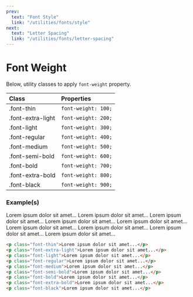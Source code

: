 ```yaml
---
prev:
  text: "Font Style"
  link: "/utilities/fonts/style"
next:
  text: "Letter Spacing"
  link: "/utilities/fonts/letter-spacing"
---
```


# Font Weight

Below, utility classes to apply `font-weight` property.

| Class             | Properties          |
| :---------------- | :------------------ |
| .font-thin        | `font-weight: 100;` |
| .font-extra-light | `font-weight: 200;` |
| .font-light       | `font-weight: 300;` |
| .font-regular     | `font-weight: 400;` |
| .font-medium      | `font-weight: 500;` |
| .font-semi-bold   | `font-weight: 600;` |
| .font-bold        | `font-weight: 700;` |
| .font-extra-bold  | `font-weight: 800;` |
| .font-black       | `font-weight: 900;` |

### Example(s)

<div class="flex-column gap-y-2 radius-8 px-6 py-4 mt-8" style="background-color: var(--vp-c-bg-alt);">
  <span class="font-thin">Lorem ipsum dolor sit amet...</span>
  <span class="font-extra-light">Lorem ipsum dolor sit amet...</span>
  <span class="font-light">Lorem ipsum dolor sit amet...</span>
  <span class="font-regular">Lorem ipsum dolor sit amet...</span>
  <span class="font-medium">Lorem ipsum dolor sit amet...</span>
  <span class="font-semi-bold">Lorem ipsum dolor sit amet...</span>
  <span class="font-bold">Lorem ipsum dolor sit amet...</span>
  <span class="font-extra-bold">Lorem ipsum dolor sit amet...</span>
  <span class="font-black">Lorem ipsum dolor sit amet...</span>
</div>

```html
<p class="font-thin">Lorem ipsum dolor sit amet...</p>
<p class="font-extra-light">Lorem ipsum dolor sit amet...</p>
<p class="font-light">Lorem ipsum dolor sit amet...</p>
<p class="font-regular">Lorem ipsum dolor sit amet...</p>
<p class="font-medium">Lorem ipsum dolor sit amet...</p>
<p class="font-semi-bold">Lorem ipsum dolor sit amet...</p>
<p class="font-bold">Lorem ipsum dolor sit amet...</p>
<p class="font-extra-bold">Lorem ipsum dolor sit amet...</p>
<p class="font-black">Lorem ipsum dolor sit amet...</p>
```
